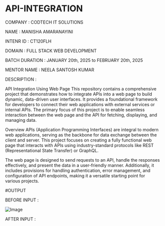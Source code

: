 # API-INTEGRATION

COMPANY : CODTECH IT SOLUTIONS

NAME : MANISHA AMARANAYINI

INTENR ID : CT120FLH

DOMAIN : FULL STACK WEB DEVELOPMENT

BATCH DURATION : JANUARY 20th, 2025 to FEBRUARY 20th, 2025

MENTOR NAME : NEELA SANTOSH KUMAR

DESCRIPTION :

API Integration Using Web Page This repository contains a comprehensive project that demonstrates how to integrate APIs into a web page to build dynamic, data-driven user interfaces. It provides a foundational framework for developers to connect their web applications with external services or internal APIs. The primary focus of this project is to enable seamless interaction between the web page and the API for fetching, displaying, and managing data.

Overview APIs (Application Programming Interfaces) are integral to modern web applications, serving as the backbone for data exchange between the client and server. This project focuses on creating a fully functional web page that interacts with APIs using industry-standard protocols like REST (Representational State Transfer) or GraphQL.

The web page is designed to send requests to an API, handle the responses effectively, and present the data in a user-friendly manner. Additionally, it includes provisions for handling authentication, error management, and configuration of API endpoints, making it a versatile starting point for various projects.

#OUTPUT

BEFORE INPUT :

![Image](https://github.com/user-attachments/assets/f6521099-c5b0-4913-9fda-5645343f058c)

AFTER INPUT :
